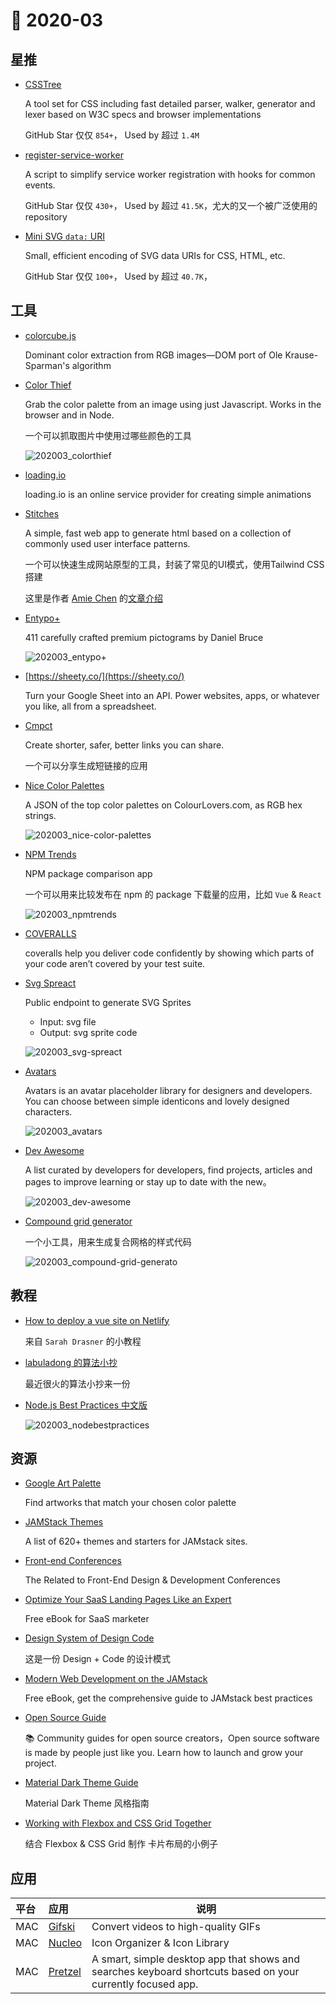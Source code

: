 # 📖 2020-03

## 星推

* [CSSTree](https://github.com/csstree/csstree)

    A tool set for CSS including fast detailed parser, walker, generator and lexer based on W3C specs and browser implementations

    GitHub Star 仅仅 `854+`， Used by 超过 `1.4M`

* [register-service-worker](https://github.com/yyx990803/register-service-worker)

    A script to simplify service worker registration with hooks for common events.

    GitHub Star 仅仅 `430+`， Used by 超过 `41.5K`，尤大的又一个被广泛使用的 repository

* [Mini SVG `data:` URI](https://github.com/tigt/mini-svg-data-uri)

    Small, efficient encoding of SVG data URIs for CSS, HTML, etc.

    GitHub Star 仅仅 `100+`， Used by 超过 `40.7K`，

## 工具

* [colorcube.js](https://github.com/amonks/colorcube-js)

    Dominant color extraction from RGB images—DOM port of Ole Krause-Sparman's algorithm

* [Color Thief](https://github.com/lokesh/color-thief)

    Grab the color palette from an image using just Javascript. Works in the browser and in Node.

    一个可以抓取图片中使用过哪些颜色的工具

    ![202003_colorthief](https://cdn.jsdelivr.net/gh/xiaoluoboding/image-hub@latest/images/2020/03/202003_colorthief.jpg)

* [loading.io](https://loading.io/)

    loading.io is an online service provider for creating simple animations

* [Stitches](https://stitches.hyperyolo.com/)

   A simple, fast web app to generate html based on a collection of commonly used user interface patterns.

    一个可以快速生成网站原型的工具，封装了常见的UI模式，使用Tailwind CSS 搭建

    这里是作者 [Amie Chen](https://www.amie-chen.com/) 的[文章介绍](https://blog.prototypr.io/building-an-html-template-generator-with-tailwind-css-63e8e4d32562)

* [Entypo+](http://www.entypo.com/)

    411 carefully crafted premium pictograms by Daniel Bruce

   ![202003_entypo+](https://cdn.jsdelivr.net/gh/xiaoluoboding/image-hub@latest/images/2020/03/202003_entypo-.jpg)

* [https://sheety.co/](https://sheety.co/)

    Turn your Google Sheet into an API. Power websites, apps, or whatever you like, all from a spreadsheet.

* [Cmpct](https://cmpct.io/)

    Create shorter, safer, better links you can share.

    一个可以分享生成短链接的应用

* [Nice Color Palettes](https://github.com/Jam3/nice-color-palettes)

    A JSON of the top color palettes on ColourLovers.com, as RGB hex strings.

    ![202003_nice-color-palettes](https://cdn.jsdelivr.net/gh/xiaoluoboding/image-hub@latest/images/2020/03/202003_nice-color-palettes.png)

* [NPM Trends](https://www.npmtrends.com/)

    NPM package comparison app

    一个可以用来比较发布在 npm 的 package 下载量的应用，比如 `Vue` & `React`

  ![202003_npmtrends](https://cdn.jsdelivr.net/gh/xiaoluoboding/image-hub@latest/images/2020/03/202003_npmtrends.jpg)

* [COVERALLS](https://coveralls.io/)

    coveralls help you deliver code confidently by showing which parts of your code aren’t covered by your test suite.

* [Svg Spreact](https://github.com/elrumordelaluz/micro-svg-spreact)

    Public endpoint to generate SVG Sprites

    - Input: svg file
    - Output: svg sprite code

    ![202003_svg-spreact](https://cdn.jsdelivr.net/gh/xiaoluoboding/image-hub@latest/images/2020/03/202003_svg-spreact.gif)

* [Avatars](https://github.com/DiceBear/avatars)

    Avatars is an avatar placeholder library for designers and developers. You can choose between simple identicons and lovely designed characters.

    ![202003_avatars](https://cdn.jsdelivr.net/gh/xiaoluoboding/image-hub@latest/images/2020/03/202003_avatars.jpg)

* [Dev Awesome](https://devawesome.lusaxweb.net/)

    A list curated by developers for developers, find projects, articles and pages to improve learning or stay up to date with the new。

    ![202003_dev-awesome](https://cdn.jsdelivr.net/gh/xiaoluoboding/image-hub@latest/images/2020/03/202003_dev-awesome.jpg)

* [Compound grid generator](https://codepen.io/michellebarker/pen/zYOMYWv)

    一个小工具，用来生成复合网格的样式代码

    ![202003_compound-grid-generato](https://cdn.jsdelivr.net/gh/xiaoluoboding/image-hub@latest/images/2020/03/202003_compound-grid-generator.gif)

## 教程

* [How to deploy a vue site on Netlify](https://www.netlify.com/blog/2019/11/30/how-to-deploy-a-vue-site/)

    来自 `Sarah Drasner` 的小教程

* [labuladong 的算法小抄](https://labuladong.gitbook.io/algo)

    最近很火的算法小抄来一份

* [Node.js Best Practices 中文版](https://github.com/goldbergyoni/nodebestpractices/blob/master/README.chinese.md)

  ![202003_nodebestpractices](https://cdn.jsdelivr.net/gh/xiaoluoboding/image-hub@latest/images/2020/03/202003_nodebestpractices.jpg)

## 资源

* [Google Art Palette](https://artsexperiments.withgoogle.com/artpalette/)

    Find artworks that match your chosen color palette

* [JAMStack Themes](https://github.com/stackbithq/jamstackthemes)

    A list of 620+ themes and starters for JAMstack sites.

* [Front-end Conferences](https://conferences.css-tricks.com/)

    The Related to Front-End Design & Development Conferences

* [Optimize Your SaaS Landing Pages Like an Expert](https://unbounce.com/saas-optimization-guide/)

    Free eBook for SaaS marketer

* [Design System of Design Code](https://designcode.io/design-system)

    这是一份 Design + Code 的设计模式

* [Modern Web Development on the JAMstack](https://www.netlify.com/oreilly-jamstack/)

    Free eBook, get the comprehensive guide to JAMstack best practices

* [Open Source Guide](https://opensource.guide/)

    📚 Community guides for open source creators，Open source software is made by people just like you. Learn how to launch and grow your project.

* [Material Dark Theme Guide](https://material.io/design/color/dark-theme.html#)

    Material Dark Theme 风格指南

* [Working with Flexbox and CSS Grid Together](https://codepen.io/brianhaferkamp/pen/yLNEpww?editors=0100)

    结合 Flexbox & CSS Grid 制作 卡片布局的小例子

## 应用

| 平台 | 应用 | 说明 |
| :--- | :--- | -------- |
| MAC | [Gifski](https://sindresorhus.com/gifski) | Convert videos to high-quality GIFs |
| MAC | [Nucleo](https://nucleoapp.com/) | Icon Organizer & Icon Library |
| MAC | [Pretzel](https://pretzel.amie-chen.com/)  | A smart, simple desktop app that shows and searches keyboard shortcuts based on your currently focused app. |
